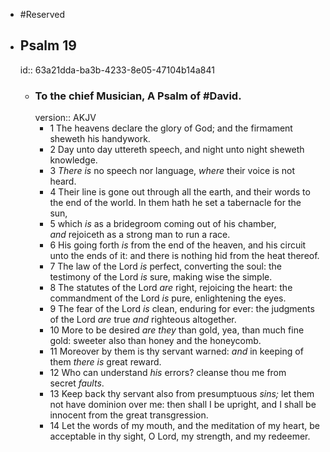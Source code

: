 - #Reserved
- ## Psalm 19
  id:: 63a21dda-ba3b-4233-8e05-47104b14a841
	- ### To the chief Musician, A Psalm of #David.
	  version:: AKJV
		- 1 The heavens declare the glory of God;
		  and the firmament sheweth his handywork.
		- 2 Day unto day uttereth speech,
		  and night unto night sheweth knowledge.
		- 3 *There is* no speech nor language,
		  *where* their voice is not heard.
		- 4 Their line is gone out through all the earth,
		  and their words to the end of the world.
		  In them hath he set a tabernacle for the sun,
		- 5 which *is* as a bridegroom coming out of his chamber,
		  *and* rejoiceth as a strong man to run a race.
		- 6 His going forth *is* from the end of the heaven,
		  and his circuit unto the ends of it:
		  and there is nothing hid from the heat thereof.
		- 7 The law of the Lord *is* perfect, converting the soul:
		  the testimony of the Lord *is* sure, making wise the simple.
		- 8 The statutes of the Lord *are* right, rejoicing the heart:
		  the commandment of the Lord *is* pure, enlightening the eyes.
		- 9 The fear of the Lord *is* clean, enduring for ever:
		  the judgments of the Lord *are* true *and* righteous altogether.
		- 10 More to be desired *are they* than gold, yea, than much fine gold:
		  sweeter also than honey and the honeycomb.
		- 11 Moreover by them is thy servant warned:
		  *and* in keeping of them *there is* great reward.
		- 12 Who can understand *his* errors?
		  cleanse thou me from secret *faults*.
		- 13 Keep back thy servant also from presumptuous *sins;*
		  let them not have dominion over me: then shall I be upright,
		  and I shall be innocent from the great transgression.
		- 14 Let the words of my mouth, and the meditation of my heart,
		  be acceptable in thy sight, O Lord,
		  my strength, and my redeemer.